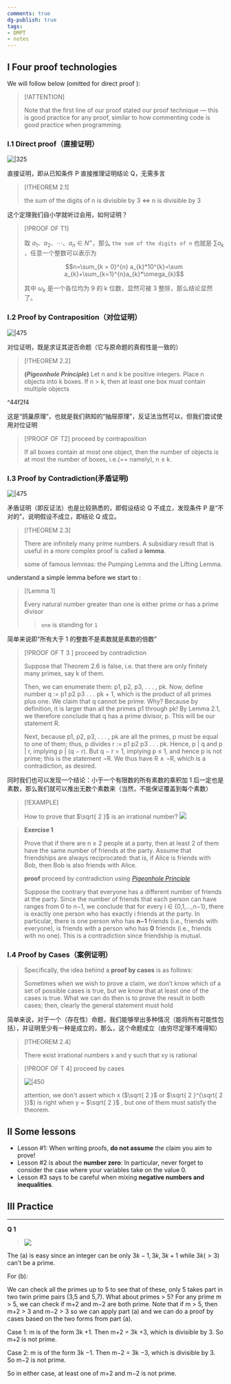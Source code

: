 ```yaml
---
comments: true
dg-publish: true
tags:
- DMPT
- notes
---
```


## I Four proof technologies

We will follow below (omitted for direct proof ):

> [!ATTENTION]
> 
> Note that the first line of our proof stated our proof technique — this is good practice for any proof, similar to how commenting code is good practice when programming.

### I.1 Direct proof（直接证明）

![|325](../attachments/DMPT-01-Proof.png)

直接证明，即从已知条件 P 直接推理证明结论 Q，无需多言

> [!THEOREM 2.1]
> 
> the sum of the digits of n is divisible by 3 $\iff$ n is divisible by 3

这个定理我们自小学就听过会用，如何证明？

> [!PROOF OF T1]
>
> 取 $a_1、a_2、\cdots、a_{n} \in N^{+}$，那么 `the sum of the digits of n` 也就是 $\sum a_{k}$ ，任意一个整数可以表示为 
> 
> $$n=\sum_{k = 0}^{n} a_{k}*10^{k}=\sum a_{k}+\sum_{k=1}^{n}a_{k}*\omega_{k}$$ 
> 
> 其中 $\omega_{k}$ 是一个各位均为 9 的 k 位数，显然可被 3 整除，那么结论显然了。

### I.2 Proof by Contraposition（对位证明）

![|475](../attachments/DMPT-01-Proof-1.png)

对位证明，既是求证其逆否命题（它与原命题的真假性是一致的）

> [!THEOREM 2.2]
> 
>  **(_Pigeonhole Principle_)** Let n and k be positive integers. Place n objects into k boxes. If n > k, then at least one box must contain multiple objects

^44f2f4

这是“鸽巢原理”，也就是我们熟知的“抽屉原理”，反证法当然可以，但我们尝试使用对位证明

> [!PROOF OF T2]
> proceed by contraposition
> 
> If all boxes contain at most one object, then the number of objects is at most the number of boxes,
>  i.e.(== namely), n ≤ k.

### I.3 Proof by Contradiction(矛盾证明)

![|475](../attachments/DMPT-01-Proof-2.png)

矛盾证明（即反证法）也是比较熟悉的，即假设结论 Q 不成立，发现条件 P 是“不对的”，说明假设不成立，即结论 Q 成立。

> [!THEOREM 2.3]
> 
> There are infinitely many prime numbers.
> A subsidiary result that is useful in a more complex proof is called a **lemma**.
> 
> some of famous lemmas: the Pumping Lemma and the Lifting Lemma.

understand a simple lemma before we start to :

> [!Lemma 1]
> 
> Every natural number greater than one is either prime or has a prime divisor
>> `one` is standing for `1`

简单来说即“所有大于 1 的整数不是素数就是素数的倍数”

> [!PROOF OF T 3 ]
> proceed by contradiction
> 
>  Suppose that Theorem 2.6 is false, i.e. that there are only finitely many primes, say k of them. 
>  
>  Then, we can enumerate them: p1, p2, p3, . . . , pk. Now, define number q := p1 p2 p3 . . . pk + 1, which is the product of all primes plus one. We claim that q cannot be prime. Why? Because by definition, it is larger than all the primes p1 through pk! By Lemma 2.1, we therefore conclude that q has a prime divisor, p. This will be our statement R. 
>  
>  Next, because p1, p2, p3, . . . , pk are all the primes, p must be equal to one of them; thus, p divides r := p1 p2 p3 . . . pk. Hence, p | q and p | r, implying p | (q − r). But q − r = 1, implying p ≤ 1, and hence p is not prime; this is the statement ¬R. We thus have R ∧ ¬R, which is a contradiction, as desired.

同时我们也可以发现一个结论：小于一个有限数的所有素数的乘积加 1 后一定也是素数，那么我们就可以推出无数个素数来（当然，不能保证覆盖到每个素数）

> [!EXAMPLE]
> 
> How to prove that $\sqrt{ 2 }$ is an irrational number? 
> ![](../attachments/01-Proof-1.png)

> **Exercise 1**
> 
> Prove that if there are n ≥ 2 people at a party, then at least 2 of them have the same number of friends at the party. Assume that friendships are always reciprocated: that is, if Alice is friends with Bob, then Bob is also friends with Alice.
> 
> **proof** proceed by contradiction using [_Pigeonhole Principle_](02_Proof.md#^44f2f4)
> 
> Suppose the contrary that everyone has a different number of friends at the party. Since the number of friends that each person can have ranges from 0 to n−1, we conclude that for every i ∈ {0,1,...,n−1}, 
> there is exactly one person who has exactly i friends at the party.
> In particular, there is one person who has **n−1** friends (i.e., friends with everyone), is friends with a person who has **0** friends (i.e., friends with no one). This is a contradiction since friendship is mutual.

### I.4 Proof by Cases（案例证明）

> Specifically, the idea behind a **proof by cases** is as follows:
>  
> Sometimes when we wish to prove a claim, we don’t know which of a set of possible cases is true, but we know that at least one of the cases is true. What we can do then is to prove the result in both cases; then, clearly the general statement must hold

简单来说，对于一个（存在性）命题，我们能够举出多种情况（能将所有可能性包括），并证明至少有一种是成立的，那么，这个命题成立（由穷尽定理不难得知）

> [!THEOREM 2.4]
> 
> There exist irrational numbers x and y such that xy is rational

> [!PROOF OF T 4] 
> proceed by cases
> 
> ![|450](../attachments/01-Proof.png)
> 
> attention, we don't assert which x ($\sqrt{ 2 }$ or $\sqrt{ 2 }^{\sqrt{ 2 }}$) is right when y = $\sqrt{ 2 }$ , but one of them must satisfy the theorem.

## II Some lessons

- Lesson #1: When writing proofs, **do not assume** the claim you aim to prove!
- Lesson #2 is about the **number zero**: In particular, never forget to consider the case where your variables take on the value 0.
- Lesson #3 says to be careful when mixing **negative numbers and inequalities**.

## III Practice

---

**Q 1**

> ![](../attachments/02-Proof.png)

The (a) is easy since an integer can be only $3k-1, 3k, 3k+1$ while $3k(>3)$ can't be a prime.

For (b):

  We can check all the primes up to 5 to see that of these, only 5 takes part in two twin prime pairs (3,5 and 5,7). What about primes > 5? For any prime m > 5, we can check if m+2 and m−2 are both prime. Note that if m > 5, then m+2 > 3 and m−2 > 3 so we can apply part (a) and we can do a proof by cases based on the two forms from part (a).

  Case 1: m is of the form 3k +1. Then m+2 = 3k +3, which is divisible by 3. So m+2 is not prime.

  Case 2: m is of the form 3k −1. Then m−2 = 3k −3, which is divisible by 3. So m−2 is not prime.

  So in either case, at least one of m+2 and m−2 is not prime.

